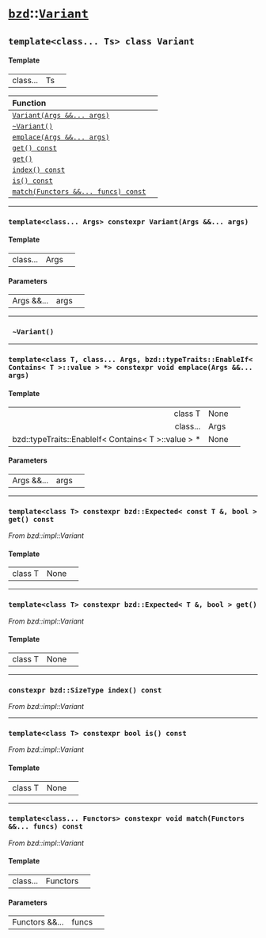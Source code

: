 # [`bzd`](../../index.md)::[`Variant`](../index.md)

## `template<class... Ts> class Variant`

#### Template
||||
|---:|:---|:---|
|class...|Ts||

|Function||
|:---|:---|
|[`Variant(Args &&... args)`](./index.md)||
|[`~Variant()`](./index.md)||
|[`emplace(Args &&... args)`](./index.md)||
|[`get() const`](./index.md)||
|[`get()`](./index.md)||
|[`index() const`](./index.md)||
|[`is() const`](./index.md)||
|[`match(Functors &&... funcs) const`](./index.md)||
------
### `template<class... Args> constexpr Variant(Args &&... args)`

#### Template
||||
|---:|:---|:---|
|class...|Args||
#### Parameters
||||
|---:|:---|:---|
|Args &&...|args||
------
### ` ~Variant()`

------
### `template<class T, class... Args, bzd::typeTraits::EnableIf< Contains< T >::value > *> constexpr void emplace(Args &&... args)`

#### Template
||||
|---:|:---|:---|
|class T|None||
|class...|Args||
|bzd::typeTraits::EnableIf< Contains< T >::value > *|None||
#### Parameters
||||
|---:|:---|:---|
|Args &&...|args||
------
### `template<class T> constexpr bzd::Expected< const T &, bool > get() const`
*From bzd::impl::Variant*


#### Template
||||
|---:|:---|:---|
|class T|None||
------
### `template<class T> constexpr bzd::Expected< T &, bool > get()`
*From bzd::impl::Variant*


#### Template
||||
|---:|:---|:---|
|class T|None||
------
### `constexpr bzd::SizeType index() const`
*From bzd::impl::Variant*


------
### `template<class T> constexpr bool is() const`
*From bzd::impl::Variant*


#### Template
||||
|---:|:---|:---|
|class T|None||
------
### `template<class... Functors> constexpr void match(Functors &&... funcs) const`
*From bzd::impl::Variant*


#### Template
||||
|---:|:---|:---|
|class...|Functors||
#### Parameters
||||
|---:|:---|:---|
|Functors &&...|funcs||
